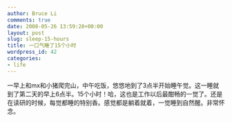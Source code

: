 ```yaml
---
author: Bruce Li
comments: true
date: 2008-05-26 13:59:28+00:00
layout: post
slug: sleep-15-hours
title: 一口气睡了15个小时
wordpress_id: 42
categories:
- life
---
```


一早上和mx和小猪爬完山，中午吃饭，悠悠地到了3点半开始睡午觉。这一睡就到了第二天的早上6点半。15个小时！哈，这也是工作以后最酣畅的一觉了。还是在读研的时候，每觉都睡的特别香。感觉都是躺着就着，一觉睡到自然醒。非常怀念。
